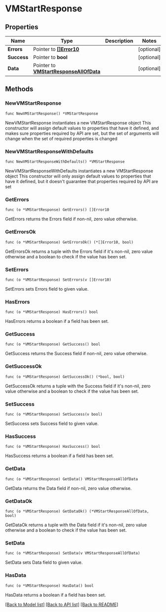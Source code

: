# VMStartResponse

## Properties

Name | Type | Description | Notes
------------ | ------------- | ------------- | -------------
**Errors** | Pointer to [**[]Error10**](Error10.md) |  | [optional] 
**Success** | Pointer to **bool** |  | [optional] 
**Data** | Pointer to [**VMStartResponseAllOfData**](VMStartResponseAllOfData.md) |  | [optional] 

## Methods

### NewVMStartResponse

`func NewVMStartResponse() *VMStartResponse`

NewVMStartResponse instantiates a new VMStartResponse object
This constructor will assign default values to properties that have it defined,
and makes sure properties required by API are set, but the set of arguments
will change when the set of required properties is changed

### NewVMStartResponseWithDefaults

`func NewVMStartResponseWithDefaults() *VMStartResponse`

NewVMStartResponseWithDefaults instantiates a new VMStartResponse object
This constructor will only assign default values to properties that have it defined,
but it doesn't guarantee that properties required by API are set

### GetErrors

`func (o *VMStartResponse) GetErrors() []Error10`

GetErrors returns the Errors field if non-nil, zero value otherwise.

### GetErrorsOk

`func (o *VMStartResponse) GetErrorsOk() (*[]Error10, bool)`

GetErrorsOk returns a tuple with the Errors field if it's non-nil, zero value otherwise
and a boolean to check if the value has been set.

### SetErrors

`func (o *VMStartResponse) SetErrors(v []Error10)`

SetErrors sets Errors field to given value.

### HasErrors

`func (o *VMStartResponse) HasErrors() bool`

HasErrors returns a boolean if a field has been set.

### GetSuccess

`func (o *VMStartResponse) GetSuccess() bool`

GetSuccess returns the Success field if non-nil, zero value otherwise.

### GetSuccessOk

`func (o *VMStartResponse) GetSuccessOk() (*bool, bool)`

GetSuccessOk returns a tuple with the Success field if it's non-nil, zero value otherwise
and a boolean to check if the value has been set.

### SetSuccess

`func (o *VMStartResponse) SetSuccess(v bool)`

SetSuccess sets Success field to given value.

### HasSuccess

`func (o *VMStartResponse) HasSuccess() bool`

HasSuccess returns a boolean if a field has been set.

### GetData

`func (o *VMStartResponse) GetData() VMStartResponseAllOfData`

GetData returns the Data field if non-nil, zero value otherwise.

### GetDataOk

`func (o *VMStartResponse) GetDataOk() (*VMStartResponseAllOfData, bool)`

GetDataOk returns a tuple with the Data field if it's non-nil, zero value otherwise
and a boolean to check if the value has been set.

### SetData

`func (o *VMStartResponse) SetData(v VMStartResponseAllOfData)`

SetData sets Data field to given value.

### HasData

`func (o *VMStartResponse) HasData() bool`

HasData returns a boolean if a field has been set.


[[Back to Model list]](../README.md#documentation-for-models) [[Back to API list]](../README.md#documentation-for-api-endpoints) [[Back to README]](../README.md)


